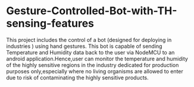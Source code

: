 # Gesture-Controlled-Bot-with-TH-sensing-features
This project includes the control of a bot (designed for deploying in industries ) using hand gestures. This bot is capable of sending Temperature and Humidity data back to the user via NodeMCU to an android application.Hence,user can monitor the temperature and humidity of the highly sensitive regions in the industry dedicated for production purposes only,especially where no living organisms are allowed to enter due to risk of contaminating the highly sensitive products.
